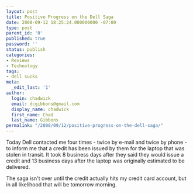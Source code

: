 ```yaml
---
layout: post
title: Positive Progress on the Dell Saga
date: 2008-09-12 18:25:24.000000000 -07:00
type: post
parent_id: '0'
published: true
password: ''
status: publish
categories:
- Reviews
- Technology
tags:
- dell sucks
meta:
  _edit_last: '1'
author:
  login: chadwick
  email: dcgibbons@gmail.com
  display_name: chadwick
  first_name: Chad
  last_name: Gibbons
permalink: "/2008/09/12/positive-progress-on-the-dell-saga/"
---
```

Today Dell contacted me four times - twice by e-mail and twice by phone - to inform me that a credit has been issued by them for the laptop that was stolen in transit. It took 8 business days after they said they would issue a credit and 13 business days after the laptop was originally estimated to be delivered.

The saga isn't over until the credit actually hits my credit card account, but in all likelihood that will be tomorrow morning.

